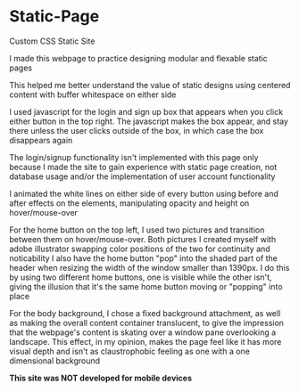 # Static-Page
Custom CSS Static Site

I made this webpage to practice designing modular and flexable static pages

This helped me better understand the value of static designs using centered content with buffer whitespace on either side

I used javascript for the login and sign up box that appears when you click either button in the top right. The javascript makes the box appear, and stay there unless the user clicks outside of the box, in which case the box disappears again

The login/signup functionality isn't implemented with this page only because I made the site to gain experience with static page creation, not database usage and/or the implementation of user account functionality

I animated the white lines on either side of every button using before and after effects on the elements, manipulating opacity and height on hover/mouse-over

For the home button on the top left, I used two pictures and transition between them on hover/mouse-over. Both pictures I created myself with adobe illustrator swapping color positions of the two for continuity and noticability
I also have the home button "pop" into the shaded part of the header when resizing the width of the window smaller than 1390px. I do this by using two different home buttons, one is visible while the other isn't, giving the illusion that it's the same home button moving or "popping" into place

For the body background, I chose a fixed background attachment, as well as making the overall content container translucent, to give the impression that the webpage's content is skating over a window pane overlooking a landscape. This effect, in my opinion, makes the page feel like it has more visual depth and isn't as claustrophobic feeling as one with a one dimensional background

**This site was NOT developed for mobile devices**
